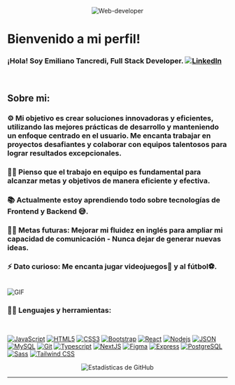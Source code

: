 <p align="center">
  <img src="https://res.cloudinary.com/dg8awhbvm/image/upload/v1690815535/Proyecto%20JS%20vanilla/github-header-image_1_x1koqo.png" alt="Web-developer">
</p>

# Bienvenido a mi perfil!

### ¡Hola! Soy Emiliano Tancredi, Full Stack Developer. [![LinkedIn](https://img.shields.io/badge/-LinkedIn-blue?style=flat&logo=linkedin&logoColor=white&link=https://www.linkedin.com/in/emiliano-tancredi-b566bb253/)](https://www.linkedin.com/in/emiliano-tancredi-b566bb253/)

<br />

## Sobre mi:

### ⚙ Mi objetivo es crear soluciones innovadoras y eficientes, utilizando las mejores prácticas de desarrollo y manteniendo un enfoque centrado en el usuario. Me encanta trabajar en proyectos desafiantes y colaborar con equipos talentosos para lograr resultados excepcionales.


### 👨‍💻 Pienso que el trabajo en equipo es fundamental para alcanzar metas y objetivos de manera eficiente y efectiva.<br />
### 📚 Actualmente estoy aprendiendo todo sobre tecnologías de Frontend y Backend 😅. <br />
### 💪🏼 Metas futuras: Mejorar mi fluidez en inglés para ampliar mi capacidad de comunicación - Nunca dejar de generar nuevas ideas. <br />
### ⚡ Dato curioso: Me encanta jugar videojuegos👾 y al fútbol⚽. <br />

<br />

  <img align="center" alt="GIF" src="https://media.giphy.com/media/836HiJc7pgzy8iNXCn/giphy.gif" />
  
### 👨‍💻 Lenguajes y herramientas:

<br />

[![JavaScript](https://img.shields.io/badge/-JavaScript-black?style=flat&logo=javascript&link=https://github.com/EmilianoTancredi21)](https://github.com/EmilianoTancredi21)
[![HTML5](https://img.shields.io/badge/-HTML5-E34F26?style=flat&logo=html5&logoColor=white&https://github.com/EmilianoTancredi21)](https://github.com/EmilianoTancredi21)
[![CSS3](https://img.shields.io/badge/-CSS3-1572B6?style=flat&logo=css3&link=https://github.com/EmilianoTancredi21)](https://github.com/EmilianoTancredi21)
[![Bootstrap](https://img.shields.io/badge/-Bootstrap-563D7C?style=flat&logo=bootstrap&link=https://github.com/EmilianoTancredi21)](https://github.com/EmilianoTancredi21)
[![React](https://img.shields.io/badge/-React-black?style=flat&logo=react&link=https://github.com/EmilianoTancredi21)](https://github.com/EmilianoTancredi21)
[![Nodejs](https://img.shields.io/badge/-Nodejs-green?style=flat&logo=Node.js&link=https://github.com/EmilianoTancredi21)](https://github.com/EmilianoTancredi21)
[![JSON](https://img.shields.io/badge/-json-02569B?style=flat&logo=json&link=https://github.com/EmilianoTancredi21)](https://github.com/EmilianoTancredi21)
[![MySQL](https://img.shields.io/badge/-MySQL-black?style=flat&logo=mysql&link=https://github.com/EmilianoTancredi21)](https://github.com/EmilianoTancredi21)
[![Git](https://img.shields.io/badge/-Git-black?style=flat&logo=git&link=https://github.com/EmilianoTancredi21)](https://github.com/EmilianoTancredi21)
[![Typescript](https://img.shields.io/badge/-TypeScript-white?style=flat&logo=typescript&link=https://github.com/EmilianoTancredi21)](https://github.com/EmilianoTancredi21)
[![NextJS](https://img.shields.io/badge/-NextJS-black?style=flat&logo=nextjs&link=https://github.com/EmilianoTancredi21)](https://github.com/EmilianoTancredi21)
[![Figma](https://img.shields.io/badge/-Figma-purple?style=flat&logo=figma&link=https://github.com/EmilianoTancredi21)](https://github.com/EmilianoTancredi21)
[![Express](https://img.shields.io/badge/-Express-black?style=flat&logo=express&link=https://github.com/EmilianoTancredi21)](https://github.com/EmilianoTancredi21)
[![PostgreSQL](https://img.shields.io/badge/-PostgreSQL-blue?style=flat&logo=postgresql&link=https://github.com/EmilianoTancredi21)](https://github.com/EmilianoTancredi21)
[![Sass](https://img.shields.io/badge/-Sass-pink?style=flat&logo=sass&link=https://github.com/EmilianoTancredi21)](https://github.com/EmilianoTancredi21)
[![Tailwind CSS](https://img.shields.io/badge/-Tailwind_CSS-blue?style=flat&logo=tailwind-css&link=https://github.com/EmilianoTancredi21)](https://github.com/EmilianoTancredi21)

<p align='center'>
     <img align="center" src="https://github-readme-stats.vercel.app/api?username=EmilianoTancredi21&show_icons=true&title_color=fff&icon_color=79ff97&text_color=efefef&bg_color=24292e" alt="Estadísticas de GitHub">
   </p>

---
